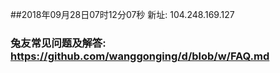 ##2018年09月28日07时12分07秒 新址: 104.248.169.127
### 兔友常见问题及解答: https://github.com/wanggonging/d/blob/w/FAQ.md
